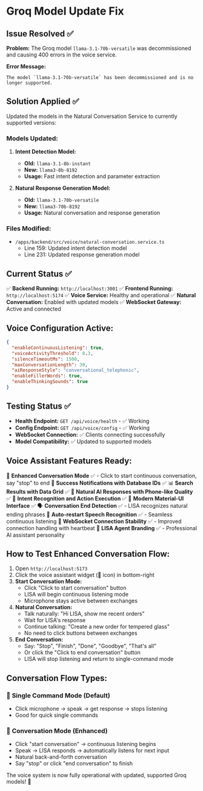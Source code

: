 # Groq Model Update Fix

## Issue Resolved ✅

**Problem:** The Groq model `llama-3.1-70b-versatile` was decommissioned and causing 400 errors in the voice service.

**Error Message:**
```
The model `llama-3.1-70b-versatile` has been decommissioned and is no longer supported.
```

## Solution Applied ✅

Updated the models in the Natural Conversation Service to currently supported versions:

### Models Updated:

1. **Intent Detection Model:**
   - **Old:** `llama-3.1-8b-instant`
   - **New:** `llama3-8b-8192`
   - **Usage:** Fast intent detection and parameter extraction

2. **Natural Response Generation Model:**
   - **Old:** `llama-3.1-70b-versatile`
   - **New:** `llama3-70b-8192`
   - **Usage:** Natural conversation and response generation

### Files Modified:

- `/apps/backend/src/voice/natural-conversation.service.ts`
  - Line 159: Updated intent detection model
  - Line 231: Updated response generation model

## Current Status ✅

✅ **Backend Running:** `http://localhost:3001`
✅ **Frontend Running:** `http://localhost:5174`
✅ **Voice Service:** Healthy and operational
✅ **Natural Conversation:** Enabled with updated models
✅ **WebSocket Gateway:** Active and connected

## Voice Configuration Active:

```json
{
  "enableContinuousListening": true,
  "voiceActivityThreshold": 0.3,
  "silenceTimeoutMs": 1500,
  "maxConversationLength": 30,
  "aiResponseStyle": "conversational_telephonic",
  "enableFillerWords": true,
  "enableThinkingSounds": true
}
```

## Testing Status ✅

- **Health Endpoint:** `GET /api/voice/health` - ✅ Working
- **Config Endpoint:** `GET /api/voice/config` - ✅ Working
- **WebSocket Connection:** ✅ Clients connecting successfully
- **Model Compatibility:** ✅ Updated to supported models

## Voice Assistant Features Ready:

🎤 **Enhanced Conversation Mode** ✅ - Click to start continuous conversation, say "stop" to end
🔔 **Success Notifications with Database IDs** ✅
📊 **Search Results with Data Grid** ✅
🤖 **Natural AI Responses with Phone-like Quality** ✅
🎯 **Intent Recognition and Action Execution** ✅
📱 **Modern Material-UI Interface** ✅
🗣️ **Conversation End Detection** ✅ - LISA recognizes natural ending phrases
🔄 **Auto-restart Speech Recognition** ✅ - Seamless continuous listening
💬 **WebSocket Connection Stability** ✅ - Improved connection handling with heartbeat
🎪 **LISA Agent Branding** ✅ - Professional AI assistant personality

## How to Test Enhanced Conversation Flow:

1. Open `http://localhost:5173`
2. Click the voice assistant widget (🤖 icon) in bottom-right
3. **Start Conversation Mode:**
   - Click "Click to start conversation" button 
   - LISA will begin continuous listening mode
   - Microphone stays active between exchanges
4. **Natural Conversation:**
   - Talk naturally: "Hi LISA, show me recent orders"
   - Wait for LISA's response
   - Continue talking: "Create a new order for tempered glass"
   - No need to click buttons between exchanges
5. **End Conversation:**
   - Say: "Stop", "Finish", "Done", "Goodbye", "That's all"
   - Or click the "Click to end conversation" button
   - LISA will stop listening and return to single-command mode

## Conversation Flow Types:

### 🎯 **Single Command Mode** (Default)
- Click microphone → speak → get response → stops listening
- Good for quick single commands

### 💬 **Conversation Mode** (Enhanced)
- Click "start conversation" → continuous listening begins
- Speak → LISA responds → automatically listens for next input
- Natural back-and-forth conversation
- Say "stop" or click "end conversation" to finish

The voice system is now fully operational with updated, supported Groq models! 🎉
